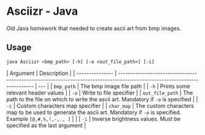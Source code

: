 # Asciizr - Java

Old Java homework that needed to create ascii art from bmp images.

## Usage

```shell
java Asciizr <bmp_path> [-h] [-o <out_file_path>] [-i]
```

| Argument        | Description                                                                                                               |
| --------------- | ------------------------------------------------------------------------------------------------------------------------- | --- |
| `bmp_path`      | The bmp image file path                                                                                                   |
| `-h`            | Prints some relevant header values                                                                                        |
| `-o`            | Write to file specifier                                                                                                   |
| `out_file_path` | The path to the file on which to write the ascii art. Mandatory if `-o` is specified                                      |
| `-c`            | Custom characters map specifier                                                                                           |
| `char_map`      | The custom characters map to be used to generate the ascii art. Mandatory if `-o` is specified. Example `[@,#,%,!,-,., ]` |     |
| `-i`            | Inverse brightness values. Must be specified as the last argument                                                         |
